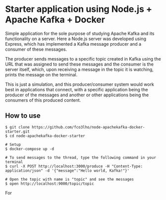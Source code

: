 # Starter application using Node.js + Apache Kafka + Docker

Simple application for the sole purpose of studying Apache Kafka and its functionality on a server. Here a Node.js server was developed using Express, which has implemented a Kafka message producer and a consumer of these messages.

The producer sends messages to a specific topic created in Kafka using the URL that was assigned to send these messages and the consumer is the server itself, which, upon receiving a message in the topic it is watching, prints the message on the terminal.

This is just a simulation, and this producer/consumer system would work best in applications that connect, with a specific application being the producer of the messages and another or other applications being the consumers of this produced content.

## How to use

```shell
$ git clone https://github.com/fco3lho/node-apachekafka-docker-starter.git
$ cd node-apachekafka-docker-starter

# Setup
$ docker-compose up -d

# To send messages to the thread, type the following command in your terminal
$ curl -X POST http://localhost:3000/produce -H "Content-Type: application/json" -d '{"message":"Hello world, Kafka!"}'

# Open the topic with name is "topic" and see the messages
$ open http://localhost:9000/topic/topic
```

For